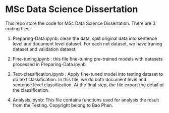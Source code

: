 # MSc Data Science Dissertation

This repo store the code for MSc Data Science Dissertation. There are 3 coding files:
1. Preparing-Data.ipynb: clean the data, split original data into sentence level and document level dataset. For each net dataset, we have traning dataset and validation dataset.

2. Fine-tuning.ipynb : this file fine-tuning pre-trained models with datasets processed in Preparing-Data.ipynb

3. Text-classification.ipynb : Apply fine-tuned model into testing dataset to do text classification. In this file, we do both document level and sentence level classification. At the final step, the file export the detail of the classification.

4. Analysis.ipynb: This file contains functions used for analysis the result from the Testing.
Copyright belong to Bao Phan.
